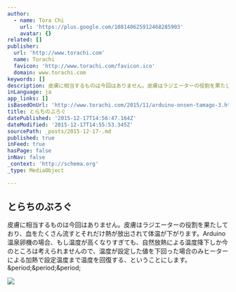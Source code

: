 ```yaml
---
author:
  - name: Tora Chi
    url: 'https://plus.google.com/108140625912468285903'
    avatar: {}
related: []
publisher:
  url: 'http://www.torachi.com'
  name: Torachi
  favicon: 'http://www.torachi.com/favicon.ico'
  domain: www.torachi.com
keywords: []
description: 皮膚に相当するものは今回はありません。皮膚はラジエーターの役割を果たしており、血をたくさん流すとそれだけ熱が放出されて体温が下がります。Arduino温泉卵機の場合、もし温度が高くなりすぎても、自然放熱による温度降下しか今のところは考えられませんので、温度が設定した値を下回った場合のみヒーターによる加熱で設定温度まで温度を回復する、ということにします。 ...
inLanguage: ja
app_links: []
isBasedOnUrl: 'http://www.torachi.com/2015/11/arduino-onsen-tamago-3.html'
title: とらちのぶろぐ
datePublished: '2015-12-17T14:56:47.164Z'
dateModified: '2015-12-17T14:55:53.345Z'
sourcePath: _posts/2015-12-17-.md
published: true
inFeed: true
hasPage: false
inNav: false
_context: 'http://schema.org'
_type: MediaObject

---
```

<article style=""><h1>とらちのぶろぐ</h1><p>皮膚に相当するものは今回はありません。皮膚はラジエーターの役割を果たしており、血をたくさん流すとそれだけ熱が放出されて体温が下がります。Arduino温泉卵機の場合、もし温度が高くなりすぎても、自然放熱による温度降下しか今のところは考えられませんので、温度が設定した値を下回った場合のみヒーターによる加熱で設定温度まで温度を回復する、ということにします。 &amp;period;&amp;period;&amp;period;</p><img src="http://4.bp.blogspot.com/-7j8KMDf4hP4/VjYC5ZPMWvI/AAAAAAAAQLg/Ksj2wDrWsc8/s640/Arduiono%25E6%25B8%25A9%25E6%25B3%2589%25E5%258D%25B5%25E6%25A9%259F4-03.png" /></article>